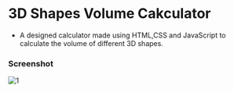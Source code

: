 # 3D Shapes Volume Cakculator

- A designed calculator made using HTML,CSS and JavaScript to calculate the volume of different 3D shapes.

### Screenshot
![1](https://user-images.githubusercontent.com/73993775/163731697-b1512eee-5518-4c63-8a41-c03529488d5f.png)
